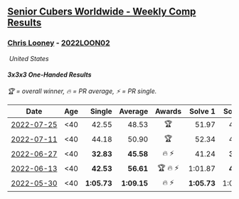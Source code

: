 <style>table {white-space: nowrap;}</style>
<link rel="stylesheet" type="text/css" href="/scw-comp/css/flags.css" />

## [Senior Cubers Worldwide - Weekly Comp Results](/scw-comp/results/)
### [Chris Looney](README.md) - [2022LOON02](https://www.worldcubeassociation.org/persons/2022LOON02?event=333oh)

<i class="flag flag-US" />&nbsp;United States

#### 3x3x3 One-Handed Results

<span style="white-space: nowrap;">🏆 = overall winner</span>, <span style="white-space: nowrap;">🔥 = PR average</span>, <span style="white-space: nowrap;">⚡ = PR single</span>.

| Date | Age | Single | Average | Awards | Solve 1 | Solve 2 | Solve 3 | Solve 4 | Solve 5 | Video |
| :--: | :--: | --: | --: | :--: | --: | --: | --: | --: | --: | :-- |
| [2022-07-25](../../results/2022-07-25/333oh.md) | <40 | 42.55 | 48.53 | 🏆 | 51.97 | 42.55 | 1:06.07 | 44.51 | 49.12 | [Desktop](https://www.facebook.com/chris.looney/videos/1460324117726003) / [Mobile](https://m.facebook.com/chris.looney/videos/1460324117726003) |
| [2022-07-11](../../results/2022-07-11/333oh.md) | <40 | 44.18 | 50.90 | 🏆 | 52.34 | 44.18 | 55.03 | 45.33 | 55.14 | [Desktop](https://www.facebook.com/chris.looney/videos/794970508531663) / [Mobile](https://m.facebook.com/chris.looney/videos/794970508531663) |
| [2022-06-27](../../results/2022-06-27/333oh.md) | <40 | **32.83** | **45.58** | 🔥 ⚡ | 41.24 | **32.83** | 51.09 | 59.44 | 44.41 | [Desktop](https://www.facebook.com/chris.looney/videos/444060360639101) / [Mobile](https://m.facebook.com/chris.looney/videos/444060360639101) |
| [2022-06-13](../../results/2022-06-13/333oh.md) | <40 | **42.53** | **56.61** | 🏆 🔥 ⚡ | 1:01.87 | **42.53** | 1:00.01 | 56.97 | 52.85 | [Desktop](https://www.facebook.com/chris.looney/videos/413530870690744) / [Mobile](https://m.facebook.com/chris.looney/videos/413530870690744) |
| [2022-05-30](../../results/2022-05-30/333oh.md) | <40 | **1:05.73** | **1:09.15** | 🔥 ⚡ | **1:05.73** | 1:08.21 | 1:13.51 | DNS | DNS | [Desktop](https://www.facebook.com/chris.looney/videos/385434550229881) / [Mobile](https://m.facebook.com/chris.looney/videos/385434550229881) |


<!-- Global site tag (gtag.js) - Google Analytics -->
<script async src="https://www.googletagmanager.com/gtag/js?id=UA-86348435-3"></script>
<script>window.dataLayer = window.dataLayer || []; function gtag() {dataLayer.push(arguments);} gtag('js', new Date()); gtag('config', 'UA-86348435-3');</script>
